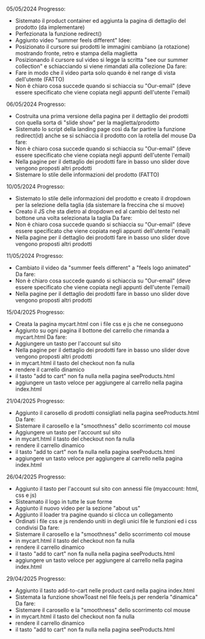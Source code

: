 05/05/2024
Progresso:
 - Sistemato il product container ed aggiunta la pagina di dettaglio del prodotto (da implementare)
 - Perfezionata la funzione redirect()
 - Aggiunto video "summer feels different"
Idee:
 - Posizionato il cursore sui prodotti le immagini cambiano (a rotazione) mostrando fronte, retro e stampa della maglietta
 - Posizionando il cursore sul video si legge la scritta "see our summer collection" e schiacciando si viene rimandati alla collezione
Da fare:
 - Fare in modo che il video parta solo quando è nel range di vista dell'utente (FATTO)
 - Non è chiaro cosa succede quando si schiaccia su "Our-email" (deve essere specificato che viene copiata negli appunti dell'utente l'email)

06/05/2024
Progresso:
 - Costruita una prima versione della pagina per il dettaglio dei prodotti con quella sorta di "slide show" per la maglietta/prodotto
 - Sistemato lo script della landing page così da far partire la funzione redirect(id) anche se si schiaccia il prodotto con la rotella del mouse
Da fare:
 - Non è chiaro cosa succede quando si schiaccia su "Our-email" (deve essere specificato che viene copiata negli appunti dell'utente l'email)
 - Nella pagine per il dettaglio dei prodotti fare in basso uno slider dove vengono proposti altri prodotti
 - Sistemare lo stile delle informazioni del prodotto (FATTO)

10/05/2024
Progresso:
 - Sistemato lo stile delle informazioni del prodotto e creato il dropdown per la selezione della taglia (da sistemare la freccina che si muove)
 - Creato il JS che sta dietro al dropdown ed al cambio del testo nel bottone una volta selezionata la taglia
Da fare:
 - Non è chiaro cosa succede quando si schiaccia su "Our-email" (deve essere specificato che viene copiata negli appunti dell'utente l'email)
 - Nella pagine per il dettaglio dei prodotti fare in basso uno slider dove vengono proposti altri prodotti

11/05/2024
Progresso:
 - Cambiato il video da "summer feels different" a "feels logo animated"
 Da fare:
 - Non è chiaro cosa succede quando si schiaccia su "Our-email" (deve essere specificato che viene copiata negli appunti dell'utente l'email)
 - Nella pagine per il dettaglio dei prodotti fare in basso uno slider dove vengono proposti altri prodotti

15/04/2025
Progresso:
- Creata la pagina mycart.html con i file css e js che ne conseguono
- Aggiunto su ogni pagina il bottone del carrello che rimanda a mycart.html
Da fare:
 - Aggiungere un tasto per l'account sul sito
 - Nella pagine per il dettaglio dei prodotti fare in basso uno slider dove vengono proposti altri prodotti
 - in mycart.html il tasto del checkout non fa nulla
 - rendere il carrello dinamico
 - il tasto "add to cart" non fa nulla nella pagina seeProducts.html
 - aggiungere un tasto veloce per aggiungere al carrello nella pagina index.html

 21/04/2025
 Progresso:
 - Aggiunto il carosello di prodotti consigliati nella pagina seeProducts.html
 Da fare:
 - Sistemare il carosello e la "smoothness" dello scorrimento col mouse
 - Aggiungere un tasto per l'account sul sito
 - in mycart.html il tasto del checkout non fa nulla
 - rendere il carrello dinamico
 - il tasto "add to cart" non fa nulla nella pagina seeProducts.html
 - aggiungere un tasto veloce per aggiungere al carrello nella pagina index.html

 26/04/2025
 Progresso: 
  - Aggiunto il tasto per l'account sul sito con annessi file (myaccount: html, css e js)
  - Sisteamato il logo in tutte le sue forme
  - Aggiunto il nuovo video per la sezione "about us"
  - Aggiunto il loader tra pagine quando si clicca un collegamento
  - Ordinati i file css e js rendendo uniti in degli unici file le funzioni ed i css condivisi
Da fare:
  - Sistemare il carosello e la "smoothness" dello scorrimento col mouse
  - in mycart.html il tasto del checkout non fa nulla
  - rendere il carrello dinamico
  - il tasto "add to cart" non fa nulla nella pagina seeProducts.html
  - aggiungere un tasto veloce per aggiungere al carrello nella pagina index.html

 29/04/2025
 Progresso:
 - Aggiunto il tasto add-to-cart nelle product card nella pagina index.html
 - Sistemata la funzione showToast nel file feels.js per renderla "dinamica"
 Da fare:
  - Sistemare il carosello e la "smoothness" dello scorrimento col mouse
  - in mycart.html il tasto del checkout non fa nulla
  - rendere il carrello dinamico
  - il tasto "add to cart" non fa nulla nella pagina seeProducts.html